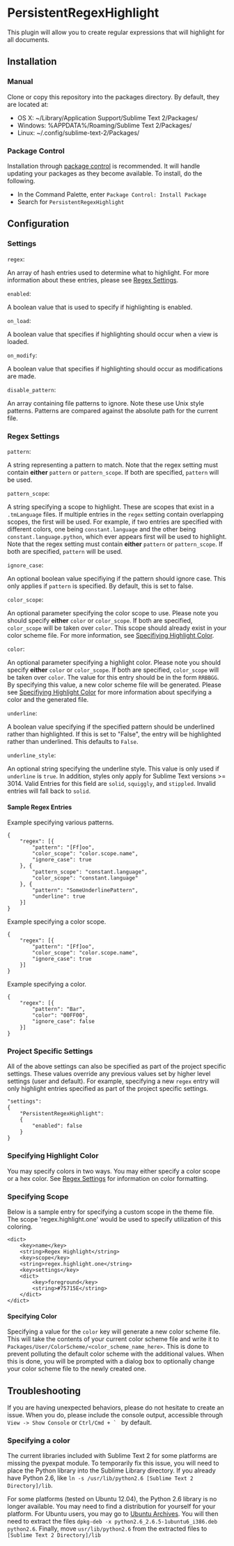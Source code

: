 # PersistentRegexHighlight

This plugin will allow you to create regular expressions that will highlight for all documents.

## Installation
### Manual
Clone or copy this repository into the packages directory. By default, they are located at:

* OS X: ~/Library/Application Support/Sublime Text 2/Packages/
* Windows: %APPDATA%/Roaming/Sublime Text 2/Packages/
* Linux: ~/.config/sublime-text-2/Packages/

### Package Control
Installation through [package control](http://wbond.net/sublime_packages/package_control) is recommended. It will handle updating your packages as they become available. To install, do the following.

* In the Command Palette, enter `Package Control: Install Package`
* Search for `PersistentRegexHighlight`

## Configuration

### Settings
`regex`:

An array of hash entries used to determine what to highlight. For more information about these entries, please see [Regex Settings](https://github.com/skuroda/PersistentRegexHighlight#regex-settings).

`enabled`:

A boolean value that is used to specify if highlighting is enabled.

`on_load`:

A boolean value that specifies if highlighting should occur when a view is loaded.

`on_modify`:

A boolean value that specifies if highlighting should occur as modifications are made.

`disable_pattern`:

An array containing file patterns to ignore. Note these use Unix style patterns. Patterns are compared against the absolute path for the current file.


### Regex Settings
`pattern`:

A string representing a pattern to match. Note that the regex setting must contain **either** `pattern` or `pattern_scope`. If both are specified, `pattern` will be used.

`pattern_scope`:

A string specifying a scope to highlight. These are scopes that exist in a `.tmLanguage` files. If multiple entries in the `regex` setting contain overlapping scopes, the first will be used. For example, if two entries are specified with different colors, one being `constant.language` and the other being `constant.language.python`, which ever appears first will be used to highlight. Note that the regex setting must contain **either** `pattern` or `pattern_scope`. If both are specified, `pattern` will be used.

`ignore_case`:

An optional boolean value specifiying if the pattern should ignore case. This only applies if `pattern` is specified. By default, this is set to false.

`color_scope`:

An optional parameter specifying the color scope to use. Please note you should specify **either** `color` or `color_scope`. If both are specified, `color_scope` will be taken over `color`.  This scope should already exist in your color scheme file. For more information, see [Specifiying Highlight Color](https://github.com/skuroda/PersistentRegexHighlight#specifying-highlight-color).

`color`:

An optional parameter specifying a highlight color. Please note you should specify **either** `color` or `color_scope`. If both are specified, `color_scope` will be taken over `color`. The value for this entry should be in the form `RRBBGG`. By specifying this value, a new color scheme file will be generated. Please see [Specifiying Highlight Color](https://github.com/skuroda/PersistentRegexHighlight#specifying-highlight-color) for more information about specifying a color and the generated file.

`underline`:

A boolean value specifying if the specified pattern should be underlined rather than highlighted. If this is set to "False", the entry will be highlighted rather than underlined. This defaults to `False`.

`underline_style`:

An optional string specifying the underline style. This value is only used if `underline` is `true`. In addition, styles only apply for Sublime Text versions >= 3014. Valid Entries for this field are `solid`, `squiggly`, and `stippled`. Invalid entries will fall back to `solid`.

#### Sample Regex Entries
Example specifying various patterns.

    {
        "regex": [{
            "pattern": "[Ff]oo",
            "color_scope": "color.scope.name",
            "ignore_case": true
        }, {
            "pattern_scope": "constant.language",
            "color_scope": "constant.language"
        }, {
            "pattern": "SomeUnderlinePattern",
            "underline": true
        }]
    }

Example specifying a color scope.

    {
        "regex": [{
            "pattern": "[Ff]oo",
            "color_scope": "color.scope.name",
            "ignore_case": true
        }]
    }

Example specifying a color.

    {
        "regex": [{
            "pattern": "Bar",
            "color": "00FF00",
            "ignore_case": false
        }]
    }

### Project Specific Settings
All of the above settings can also be specified as part of the project specific settings. These values override any previous values set by higher level settings (user and default). For example, specifying a new `regex` entry will only highlight entries specified as part of the project specific settings.

    "settings":
    {
        "PersistentRegexHighlight":
        {
            "enabled": false
        }
    }

### Specifying Highlight Color
You may specify colors in two ways. You may either specify a color scope or a hex color. See [Regex Settings](https://github.com/skuroda/PersistentRegexHighlight#regex-settings) for information on color formatting.

### Specifying Scope
Below is a sample entry for specifying a custom scope in the theme file. The scope 'regex.highlight.one' would be used to specify utilization of this coloring.

    <dict>
        <key>name</key>
        <string>Regex Highlight</string>
        <key>scope</key>
        <string>regex.highlight.one</string>
        <key>settings</key>
        <dict>
            <key>foreground</key>
            <string>#75715E</string>
        </dict>
    </dict>

#### Specifying Color
Specifying a value for the `color` key will generate a new color scheme file. This will take the contents of your current color scheme file and write it to `Packages/User/ColorScheme/<color_scheme_name_here>`. This is done to prevent polluting the default color scheme with the additional values. When this is done, you will be prompted with a dialog box to optionally change your color scheme file to the newly created one.

## Troubleshooting
If you are having unexpected behaviors, please do not hesitate to create an issue. When you do, please include the console output, accessible through `View -> Show Console` or ``Ctrl/Cmd + ` `` by default.

### Specifying a color
The current libraries included with Sublime Text 2 for some platforms are missing the pyexpat module. To temporarily fix this issue, you will need to place the Python library into the Sublime Library directory. If you already have Python 2.6, like `ln -s /usr/lib/python2.6 [Sublime Text 2 Directory]/lib`.

For some platforms (tested on Ubuntu 12.04), the Python 2.6 library is no longer available. You may need to find a distribution for yourself for your platform. For Ubuntu users, you may go to [Ubuntu Archives](http://packages.ubuntu.com/lucid/python2.6). You will then need to extract the files `dpkg-deb -x python2.6_2.6.5-1ubuntu6_i386.deb python2.6`. Finally, move `usr/lib/python2.6` from the extracted files to `[Sublime Text 2 Directory]/lib`

